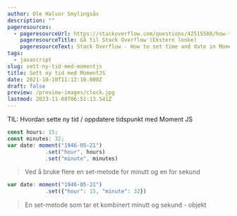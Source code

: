 ```yaml
---
author: Ole Halvor Smylingsås
description: ""
pageresources:
  - pageresourceUrl: https://stackoverflow.com/questions/42515588/how-to-set-time-with-date-in-momentjs
    pageresourceTitle: Gå til Stack Overflow (Ekstern lenke)
    pageresourceText: Stack Overflow - How to set time and date in MomentJS
tags:
  - javascript
slug: sett-ny-tid-med-momentjs
title: Sett ny tid med MomentJS
date: 2021-10-10T11:12:18.000Z
draft: false
preview: /preview-images/clock.jpg
lastmod: 2023-11-08T06:51:13.541Z
---
```


TIL: Hvordan sette ny tid / oppdatere tidspunkt med Moment JS
<!--more-->

```js 
const hours: 15;
const minutes: 32;
var date: moment("1946-05-21")
            .set("hour", hours)
            .set("minute", minutes)
```
> Ved å bruke flere en set-metode for minutt og en for sekund

```js
var date: moment("1946-05-21")
            .set({"hour": 15, "minute": 32})
```
> En set-metode som tar et kombinert minutt og sekund - objekt